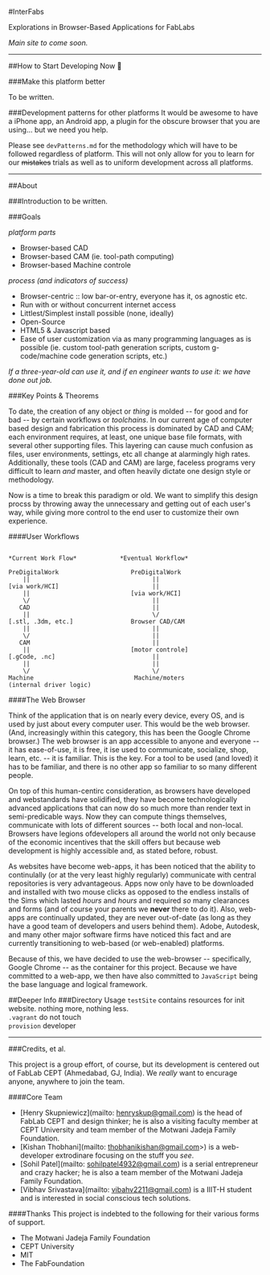 #InterFabs

Explorations in Browser-Based Applications for FabLabs

*Main site to come soon.*

----

##How to Start Developing Now :space_invader:

###Make this platform better

To be written.

###Development patterns for other platforms
It would be awesome to have a iPhone app, an Android app, a plugin for the obscure browser that you are using... but we need you help.

Please see ```devPatterns.md``` for the methodology which will have to be followed regardless of platform.  This will not only allow for you to learn for our ~~mistakes~~ trials as well as to uniform development across all platforms.

----

##About

###Introduction
to be written.

###Goals

*platform parts*

- Browser-based CAD
- Browser-based CAM (ie. tool-path computing)
- Browser-based Machine controle

*process (and indicators of success)*

- Browser-centric :: low bar-or-entry, everyone has it, os agnostic etc.
- Run with or without concurrent internet access
- Littlest/Simplest install possible (none, ideally)
- Open-Source
- HTML5 & Javascript based
- Ease of user customization via as many programming languages as is possible (ie. custom tool-path generation scripts, custom g-code/machine code generation scripts, etc.)

*If a three-year-old can use it, and if en engineer wants to use it: we have done out job.*

###Key Points & Theorems

To date, the creation of any object or *thing* is molded -- for good and for bad -- by certain workflows or *toolchains*.  In our current age of computer based design and fabrication this process is dominated by CAD and CAM; each environment requires, at least, one unique base file formats, with several other supporting files.  This layering can cause much confusion as files, user environments, settings, etc all change at alarmingly high rates.  Additionally, these tools (CAD and CAM) are large, faceless programs very difficult to learn *and* master, and often heavily dictate one design style or methodology.

Now is a time to break this paradigm or old.  We want to simplify this design procss by throwing away the unnecessary and getting out of each user's way, while giving more control to the end user to customize their own experience.

####User Workflows

```

*Current Work Flow*            *Eventual Workflow*

PreDigitalWork                    PreDigitalWork
    ||                                  ||
[via work/HCI]                          ||
    ||                            [via work/HCI]
    \/                                  ||
   CAD                                  ||
    ||                                  \/
[.stl, .3dm, etc.]                Browser CAD/CAM
    ||                                  ||
    \/                                  ||
   CAM                                  ||
    ||                            [motor controle]
[.gCode, .nc]                           ||
    ||                                  ||
    \/                                  \/
Machine                            Machine/moters
(internal driver logic)
```
####The Web Browser

Think of the application that is on nearly every device, every OS, and is used by just about every computer user.  This would be the web browser.  (And, increasingly within this category, this has been the Google Chrome browser.)  The web browser is an app accessible to anyone and everyone -- it has ease-of-use, it is free, it ise used to communicate, socialize, shop, learn, etc. -- it is familiar.  This is the key.  For a tool to be used (and loved) it has to be familiar, and there is no other app so familiar to so many different people.

On top of this human-centirc consideration, as browsers have developed and webstandards have solidified, they have become technologically advanced applications that can now do so much more than render text in semi-predicable ways.  Now they can compute things themselves, communicate with lots of different sources -- both local and non-local.  Browsers have legions ofdevelopers all around the world not only because of the economic incentives that the skill offers but because web development is highly accessible and, as stated before, robust.

As websites have become web-apps, it has been noticed that the ability to continulally (or at the very least highly regularly) communicate with central repositories is very advantageous.  Apps now only have to be downloaded and installed with two mouse clicks as opposed to the endless installs of the Sims which lasted *hours* and *hours* and required *so* many clearances and forms (and of course your parents we **never** there to do it). Also, web-apps are continually updated, they are never out-of-date (as long as they have a good team of developers and users behind them).  Adobe, Autodesk, and many other major software firms have noticed this fact and are currently transitioning to web-based (or web-enabled) platforms.

Because of this, we have decided to use the web-browser -- specifically, Google Chrome -- as the container for this project.  Because we have committed to a web-app, we then have also committed to ```JavaScript``` being the base language and logical framework.

##Deeper Info
###Directory Usage
```testSite``` contains resources for init website.  nothing more, nothing less.  
```.vagrant``` do not touch  
```provision``` developer

----

###Credits, et al.

This project is a group effort, of course, but its development is centered out of FabLab CEPT (Ahmedabad, GJ, India).  We *really* want to encurage anyone, anywhere to join the team.

####Core Team

- [Henry Skupniewicz](mailto: henryskup@gmail.com) is the head of FabLab CEPT and design thinker; he is also a visiting faculty member at CEPT University and team member of the Motwani Jadeja Family Foundation.
- [Kishan Thobhani](mailto: thobhanikishan@gmail.com>) is a web-developer extrodinare focusing on the stuff you *see*.
- [Sohil Patel](mailto: sohilpatel4932@gmail.com) is a serial entrepreneur and crazy hacker; he is also a team member of the Motwani Jadeja Family Foundation.
- [Vibhav Srivastava](mailto: vibahv2211@gmail.com) is a IIIT-H student and is interested in social conscious tech solutions.

####Thanks
This project is indebted to the following for their various forms of support.
- The Motwani Jadeja Family Foundation
- CEPT University
- MIT
- The FabFoundation
